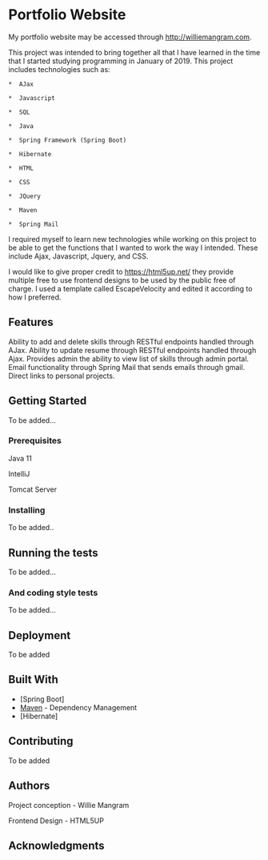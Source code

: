 # Portfolio Website

My portfolio website may be accessed through http://williemangram.com.

This project was intended to bring together all that I have learned in the time that I started studying programming in January of 2019. 
This project includes technologies such as:

    *  AJax
    
    *  Javascript
    
    *  SQL
    
    *  Java
    
    *  Spring Framework (Spring Boot)
    
    *  Hibernate
    
    *  HTML
    
    *  CSS
    
    *  JQuery
    
    *  Maven
    
    *  Spring Mail
    
I required myself to learn new technologies while working on this project to be able to get the functions that I wanted to work the way I intended. These include Ajax, Javascript, Jquery, and CSS.


I would like to give proper credit to https://html5up.net/ they provide multiple free to use frontend designs to be used by the public free of charge. I used a template called EscapeVelocity and edited it according to how I preferred. 

## Features
Ability to add and delete skills through RESTful endpoints handled through AJax.
Ability to update resume through RESTful endpoints handled through Ajax.
Provides admin the ability to view list of skills through admin portal. 
Email functionality through Spring Mail that sends emails through gmail.
Direct links to personal projects.


## Getting Started

To be added...

### Prerequisites

Java 11

IntelliJ

Tomcat Server

### Installing

To be added..

## Running the tests

To be added...

### And coding style tests

To be added...

## Deployment

To be added

## Built With

* [Spring Boot]
* [Maven](https://maven.apache.org/) - Dependency Management
* [Hibernate]

## Contributing

To be added

## Authors

Project conception - Willie Mangram

Frontend Design - HTML5UP

## Acknowledgments
